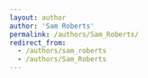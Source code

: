 ```yaml
---
layout: author
author: 'Sam Roberts'
permalink: /authors/Sam_Roberts/
redirect_from:
  - /authors/sam_roberts
  - /authors/Sam_Roberts
---
```


